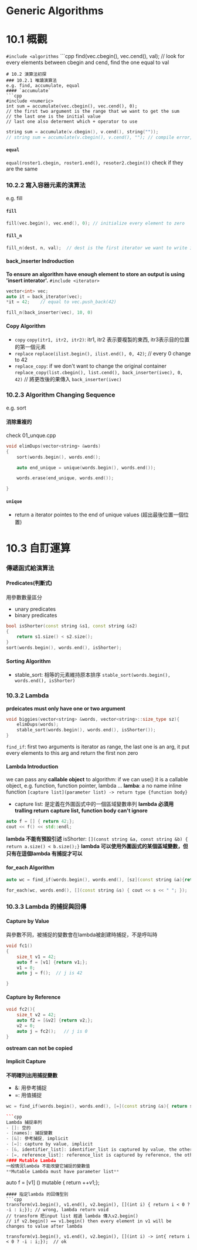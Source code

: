 # Generic Algorithms
# 10.1 概觀
`#include <algorithms` ```cpp find(vec.cbegin(), vec.cend(), val); // look for every elements between cbegin and cend, find the one equal to val
```
# 10.2 演算法初探
### 10.2.1 唯讀演算法
e.g. find, accumulate, equal
#### `accumulate`
```cpp
#include <numeric>
int sum = accumulate(vec.cbegin(), vec.cend(), 0);
// the first two argument is the range that we want to get the sum
// the last one is the initial value
// last one also determent which + operator to use
```
```cpp
string sum = accumulate(v.cbegin(), v.cend(), string(""));
// string sum = accumulate(v.cbegin(), v.cend(), ""); // compile error, string literal doesn't have + operator
```

#### `equal`
`equal(roster1.cbegin, roster1.end(), resoter2.cbegin())`  check if they are the same
### 10.2.2 寫入容器元素的演算法
e.g. fill
#### `fill`
```cpp
fill(vec.begin(), vec.end(), 0); // initialize every element to zero
```
#### `fill_n`
```cpp
fill_n(dest, n, val);  // dest is the first iterator we want to write in 
```

#### back_inserter Indroduction
**To ensure an algorithm have enough element to store an output is using 'insert interator'.**
`#include <iterator>`
```cpp
vector<int> vec;
auto it = back_iterator(vec);
*it = 42;    // equal to vec.push_back(42)

fill_n(back_inserter(vec), 10, 0)
```

#### Copy Algorithm
- `copy`
    `copy(itr1, itr2, itr2)`: itr1, itr2 表示要複製的東西, itr3表示目的位置的第一個元素
- `replace`
    `replace(ilist.begin(), ilist.end(), 0, 42)`;   // every 0 change to 42
- `replace_copy`: if we don't want to change the original container
    `replace_copy(list.cbegin(), list.cend(), back_inserter(ivec), 0, 42)`  // 將更改後的果傳入 `back_inserter(ivec)`
### 10.2.3 Algorithm Changing Sequence
e.g. sort
#### 消除重複的
check 01_unque.cpp
```cpp
void elimDups(vector<string> &words)
{
    sort(words.begin(), words.end();

    auto end_unique = unique(words.begin(), words.end());

    words.erase(end_unique, words.end());

}
```
#### `unique`
- return a iterator pointes to the end of unique values  (超出最後位置一個位置)

# 10.3 自訂運算
### 傳遞函式給演算法
#### Predicates(判斷式)
用參數數量區分
- unary predicates
- binary predicates
```cpp
bool isShorter(const string &s1, const string &s2)
{
    return s1.size() < s2.size();
}
sort(words.begin(), words.end(), isShorter);
```
#### Sorting Algorithm
- stable_sort: 相等的元素維持原本排序
`stable_sort(words.begin(), words.end(), isShorter)`
### 10.3.2 Lambda 
**prdeicates must only have one or two argument**

```cpp
void biggies(vector<string> &words, vector<string>::size_type sz){
    elimDups(words); 
    stable_sort(words.begin(), words.end(), isShorter());
}

```


`find_if`: first two arguments is iterator as range, the last one is an arg, it put every elements to this arg and return the first non zero 
#### Lambda Introduction
we can pass any **callable object** to algorithm: if we can use() it is a callable object, e.g. function, function pointer, lambda ...
**lamba**: a no name inline function
`[capture list](parameter list) -> return type {function body}`
- capture list: 是定義在外圍函式中的一個區域變數串列
**lambda 必須用tralling return**
**capture list, function body can't ignore**
```cpp
auto f = [] { return 42;};
cout << f() << std::endl;

```
**lambda 不能有預設引述**
isShorter:
`[](const string &a, const string &b) { return a.size() < b.size();}`
**lambda 可以使用外圍函式的某個區域變數，但只有在這個lambda 有捕捉才可以**

#### for_each Algorithm
```cpp
auto wc = find_if(words.begin(), words.end(), [sz](const string &a){return a.size() >= sz; });

for_each(wc, words.end(), [](const string &s) { cout << s << " "; });
```
### 10.3.3 Lambda 的捕捉與回傳
#### Capture by Value
與參數不同，被捕捉的變數會在lambda被創建時捕捉，不是呼叫時
```cpp
void fc1()
{
    size_t v1 = 42;
    auto f = [v1] {return v1;};
    v1 = 0;
    auto j = f();  // j is 42

}
```
#### Capture by Reference
```cpp
void fc2(){
    size_t v2 = 42;
    auto f2 = [&v2] {return v2;};
    v2 = 0;
    auto j = fc2();   // j is 0
}
```
**ostream can not be copied**

#### Implicit Capture
**不明確列出用捕捉變數**
- &: 用參考捕捉
- =: 用值捕捉
```cpp
wc = find_if(words.begin(), words.end(), [=](const string &s){ return s.size() >= sz;});

```cpp
Lambda 捕捉串列
- []: 空的
- [names]: 捕捉變數
- [&]: 參考捕捉, implicit
- [=]: capture by value, implicit
- [&, identifier_list]: identifier_list is captured by value, the other is captured by reference
- [=, reference_list]: reference_list is captured by reference, the other is captured by value 
#### Mutable Lambda
一般情況lambda 不能改變它捕捉的變數值
**Mutable Lambda must have parameter list**
```
auto f = [v1] () mutable { return ++v1;};
```
#### 指定lambda 的回傳型別
```cpp
transform(v1.begin(), v1.end(), v2.begin(), [](int i) { return i < 0 ? -i : i;}); // wrong, lambda return void
// transform 把input list 經過 lambda 傳入v2.begin()
// if v2.begin() == v1.begin() then every element in v1 will be changes to value after lambda

transform(v1.begin(), v1.end(), v2.begin(), [](int i) -> int{ return i < 0 ? -i : i;});  // ok
```








